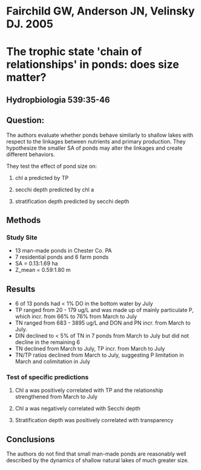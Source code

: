 # Fairchild GW, Anderson JN, Velinsky DJ. 2005

# The trophic state 'chain of relationships' in ponds: does size matter?

## Hydropbiologia 539:35-46

## Question:

The authors evaluate whether ponds behave similarly to shallow lakes with respect to the linkages between nutrients and primary production.  They hypothesize the smaller SA of ponds may alter the linkages and create different behaviors.

They test the effect of pond size on:

1) chl a predicted by TP

2) secchi depth predicted by chl a

3) stratification depth predicted by secchi depth

## Methods
### Study Site

* 13 man-made ponds in Chester Co. PA
* 7 residential ponds and 6 farm ponds
* SA = 0.13:1.69 ha
* Z_mean = 0.59:1.80 m

## Results

* 6 of 13 ponds had < 1% DO in the bottom water by July
* TP ranged from 20 - 179 ug/L and was made up of mainly particulate P, which incr. from 66% to 76% from March to July
* TN ranged from 683 - 3895 ug/L and DON and PN incr. from March to July.
* DIN declined to < 5% of TN in 7 ponds from March to July but did not decline in the remaining 6
* TN declined from March to July, TP incr. from March to July
* TN/TP ratios declined from March to July, suggesting P limitation in March and colimitation in July

### Test of specific predictions

1) Chl a was positively correlated with TP and the relationship strengthened from March to July

2) Chl a was negatively correlated with Secchi depth

3) Stratification depth was positively correlated with transparency

## Conclusions

The authors do not find that small man-made ponds are reasonably well described by the dynamics of shallow natural lakes of much greater size. 
